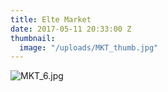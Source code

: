 ```yaml
---
title: Elte Market
date: 2017-05-11 20:33:00 Z
thumbnail:
  image: "/uploads/MKT_thumb.jpg"
---
```


![MKT_6.jpg](/uploads/MKT_6.jpg)